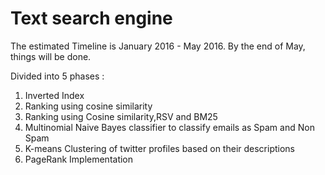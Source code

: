 # Text search engine

The estimated Timeline is January 2016 - May 2016. By the end of May, things will be done.  
  
Divided into 5 phases :   
1. Inverted Index  
2. Ranking using cosine similarity   
3. Ranking using Cosine similarity,RSV and BM25  
4. Multinomial Naive Bayes classifier to classify emails as Spam and Non Spam  
5. K-means Clustering of twitter profiles based on their descriptions  
6. PageRank Implementation  

